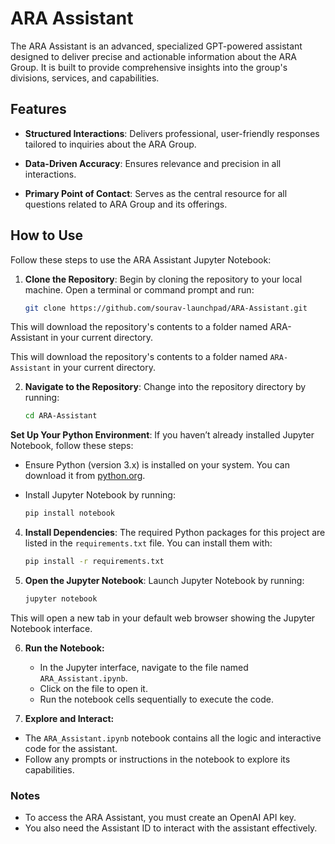 
# ARA Assistant

The ARA Assistant is an advanced, specialized GPT-powered assistant designed to deliver precise and actionable information about the ARA Group. It is built to provide comprehensive insights into the group's divisions, services, and capabilities.

## Features

- **Structured Interactions**: Delivers professional, user-friendly responses tailored to inquiries about the ARA Group.

- **Data-Driven Accuracy**: Ensures relevance and precision in all interactions.

- **Primary Point of Contact**: Serves as the central resource for all questions related to ARA Group and its offerings.

## How to Use

Follow these steps to use the ARA Assistant Jupyter Notebook:

1. **Clone the Repository**:  Begin by cloning the repository to your local machine. Open a terminal or command prompt and run:

	```bash
	git clone https://github.com/sourav-launchpad/ARA-Assistant.git
	```

This will download the repository's contents to a folder named ARA-Assistant in your current directory.

This will download the repository's contents to a folder named `ARA-Assistant` in your current directory.

2.  **Navigate to the Repository**: Change into the repository directory by running:

	```bash
    cd ARA-Assistant
	```  

**Set Up Your Python Environment**: If you haven’t already installed Jupyter Notebook, follow these steps:

-   Ensure Python (version 3.x) is installed on your system. You can download it from [python.org](https://www.python.org/).
-   Install Jupyter Notebook by running:

	```bash
    pip install notebook
	```  
4. **Install Dependencies**:
   The required Python packages for this project are listed in the `requirements.txt` file. You can install them with:

   ```bash
   pip install -r requirements.txt
   ```

5. **Open the Jupyter Notebook**:
   Launch Jupyter Notebook by running:

   ```bash
   jupyter notebook
   ```
This will open a new tab in your default web browser showing the Jupyter Notebook interface.

6. **Run the Notebook:**
	- In the Jupyter interface, navigate to the file named `ARA_Assistant.ipynb`.
	- Click on the file to open it.
	- Run the notebook cells sequentially to execute the code.

7. **Explore and Interact:**
- The `ARA_Assistant.ipynb` notebook contains all the logic and interactive code for the assistant.
- Follow any prompts or instructions in the notebook to explore its capabilities.


### Notes
- To access the ARA Assistant, you must create an OpenAI API key.
- You also need the Assistant ID to interact with the assistant effectively.